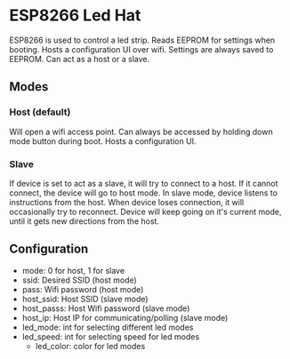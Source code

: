 # ESP8266 Led Hat
ESP8266 is used to control a led strip. Reads EEPROM for settings when booting. Hosts a configuration UI over wifi. Settings are always saved to EEPROM. Can act as a host or a slave.

## Modes

### Host (default)
Will open a wifi access point. 
Can always be accessed by holding down mode button during boot.
Hosts a configuration UI.

### Slave
If device is set to act as a slave, it will try to connect to a host. If it cannot connect, the device will go to host mode. In slave mode, device listens to instructions from the host. When device loses connection, it will occasionally try to reconnect. Device will keep going on it's current mode, until it gets new directions from the host.

## Configuration
- mode: 0 for host, 1 for slave
- ssid: Desired SSID (host mode)
- pass: Wifi password (host mode)
- host_ssid: Host SSID (slave mode)
- host_passs: Host Wifi password (slave mode)
- host_ip: Host IP for communicating/polling (slave mode)
- led_mode: int for selecting different led modes
- led_speed: int for selecting speed for led modes
  - led_color: color for led modes
